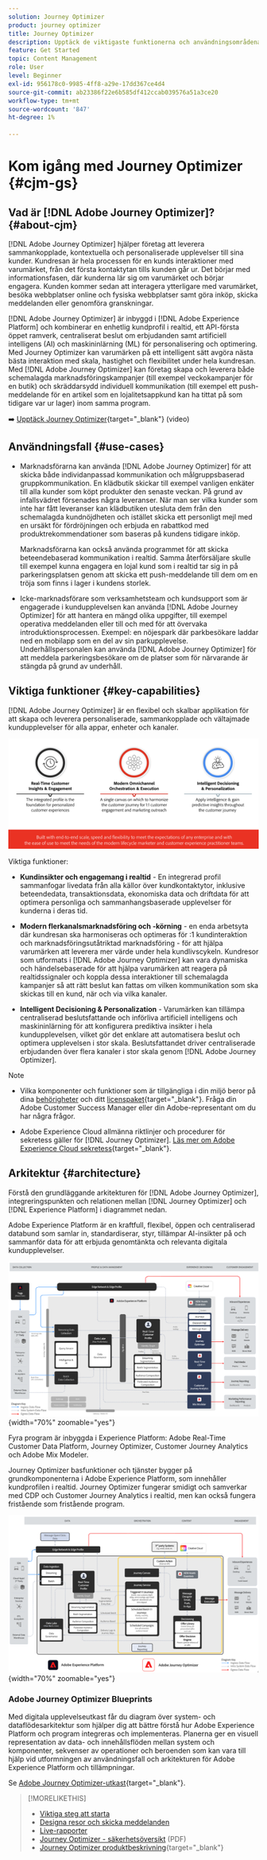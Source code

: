 ```yaml
---
solution: Journey Optimizer
product: journey optimizer
title: Journey Optimizer
description: Upptäck de viktigaste funktionerna och användningsområdena i Adobe Journey Optimizer
feature: Get Started
topic: Content Management
role: User
level: Beginner
exl-id: 956178c0-9985-4ff8-a29e-17dd367ce4d4
source-git-commit: ab23386f22e6b585df412ccab039576a51a3ce20
workflow-type: tm+mt
source-wordcount: '847'
ht-degree: 1%

---
```


# Kom igång med Journey Optimizer {#cjm-gs}

## Vad är [!DNL Adobe Journey Optimizer]?{#about-cjm}

[!DNL Adobe Journey Optimizer] hjälper företag att leverera sammankopplade, kontextuella och personaliserade upplevelser till sina kunder. Kundresan är hela processen för en kunds interaktioner med varumärket, från det första kontaktytan tills kunden går ur. Det börjar med informationsfasen, där kunderna lär sig om varumärket och börjar engagera. Kunden kommer sedan att interagera ytterligare med varumärket, besöka webbplatser online och fysiska webbplatser samt göra inköp, skicka meddelanden eller genomföra granskningar.

[!DNL Adobe Journey Optimizer] är inbyggd i [!DNL Adobe Experience Platform] och kombinerar en enhetlig kundprofil i realtid, ett API-första öppet ramverk, centraliserat beslut om erbjudanden samt artificiell intelligens (AI) och maskininlärning (ML) för personalisering och optimering. Med Journey Optimizer kan varumärken på ett intelligent sätt avgöra nästa bästa interaktion med skala, hastighet och flexibilitet under hela kundresan. Med [!DNL Adobe Journey Optimizer] kan företag skapa och leverera både schemalagda marknadsföringskampanjer (till exempel veckokampanjer för en butik) och skräddarsydd individuell kommunikation (till exempel ett push-meddelande för en artikel som en lojalitetsappkund kan ha tittat på som tidigare var ur lager) inom samma program.

➡️ [Upptäck Journey Optimizer](https://experienceleague.adobe.com/docs/journey-optimizer-learn/tutorials/introduction-to-journey-optimizer/introduction.html?lang=sv-SE){target="_blank"} (video)


<!-- Use [!DNL Adobe Journey Optimizer] to build multi-step customer journeys that initiate a sequence of interactions, offers, and messages across channels in real time. This approach ensures customers are engaged at the optimal moments based on their actions and relevant business signals. Learn how to build journeys in [this section](../building-journeys/journey-gs.md).

You can also create audience-based campaigns to send messages.-->


## Användningsfall {#use-cases}

* Marknadsförarna kan använda [!DNL Adobe Journey Optimizer] för att skicka både individanpassad kommunikation och målgruppsbaserad gruppkommunikation. En klädbutik skickar till exempel vanligen enkäter till alla kunder som köpt produkter den senaste veckan. På grund av infallsvädret försenades några leveranser. När man ser vilka kunder som inte har fått leveranser kan klädbutiken utesluta dem från den schemalagda kundnöjdheten och istället skicka ett personligt mejl med en ursäkt för fördröjningen och erbjuda en rabattkod med produktrekommendationer som baseras på kundens tidigare inköp.

  Marknadsförarna kan också använda programmet för att skicka beteendebaserad kommunikation i realtid. Samma återförsäljare skulle till exempel kunna engagera en lojal kund som i realtid tar sig in på parkeringsplatsen genom att skicka ett push-meddelande till dem om en tröja som finns i lager i kundens storlek.

* Icke-marknadsförare som verksamhetsteam och kundsupport som är engagerade i kundupplevelsen kan använda [!DNL Adobe Journey Optimizer] för att hantera en mängd olika uppgifter, till exempel operativa meddelanden eller till och med för att övervaka introduktionsprocessen. Exempel: en nöjespark där parkbesökare laddar ned en mobilapp som en del av sin parkupplevelse. Underhållspersonalen kan använda [!DNL Adobe Journey Optimizer] för att meddela parkeringsbesökare om de platser som för närvarande är stängda på grund av underhåll.

## Viktiga funktioner {#key-capabilities}

[!DNL Adobe Journey Optimizer] är en flexibel och skalbar applikation för att skapa och leverera personaliserade, sammankopplade och vältajmade kundupplevelser för alla appar, enheter och kanaler.

![](assets/ajo-capabilities.png)

Viktiga funktioner:

* **Kundinsikter och engagemang i realtid** - En integrerad profil sammanfogar livedata från alla källor över kundkontaktytor, inklusive beteendedata, transaktionsdata, ekonomiska data och driftdata för att optimera personliga och sammanhangsbaserade upplevelser för kunderna i deras tid.

* **Modern flerkanalsmarknadsföring och -körning** - en enda arbetsyta där kundresan ska harmoniseras och optimeras för :1 kundinteraktion och marknadsföringsutåtriktad marknadsföring - för att hjälpa varumärken att leverera mer värde under hela kundlivscykeln. Kundresor som utformats i [!DNL Adobe Journey Optimizer] kan vara dynamiska och händelsebaserade för att hjälpa varumärken att reagera på realtidssignaler och koppla dessa interaktioner till schemalagda kampanjer så att rätt beslut kan fattas om vilken kommunikation som ska skickas till en kund, när och via vilka kanaler.

* **Intelligent Decisioning &amp; Personalization** - Varumärken kan tillämpa centraliserad beslutsfattande och införliva artificiell intelligens och maskininlärning för att konfigurera prediktiva insikter i hela kundupplevelsen, vilket gör det enklare att automatisera beslut och optimera upplevelsen i stor skala. Beslutsfattandet driver centraliserade erbjudanden över flera kanaler i stor skala genom [!DNL Adobe Journey Optimizer].


>[!NOTE]
>
>* Vilka komponenter och funktioner som är tillgängliga i din miljö beror på dina [behörigheter](../administration/permissions.md) och ditt [licenspaket](https://helpx.adobe.com/se/legal/product-descriptions/adobe-journey-optimizer.html){target="_blank"}. Fråga din Adobe Customer Success Manager eller din Adobe-representant om du har några frågor.
>
>* Adobe Experience Cloud allmänna riktlinjer och procedurer för sekretess gäller för [!DNL Journey Optimizer]. [Läs mer om Adobe Experience Cloud sekretess](https://www.adobe.com/privacy/experience-cloud.html){target="_blank"}.


## Arkitektur {#architecture}

Förstå den grundläggande arkitekturen för [!DNL Adobe Journey Optimizer], integreringspunkten och relationen mellan [!DNL Journey Optimizer] och [!DNL Experience Platform] i diagrammet nedan.

Adobe Experience Platform är en kraftfull, flexibel, öppen och centraliserad databund som samlar in, standardiserar, styr, tillämpar AI-insikter på och sammanför data för att erbjuda genomtänkta och relevanta digitala kundupplevelser.

![](assets/ajo-aep-architecture-diagram.png){width="70%" zoomable="yes"}

Fyra program är inbyggda i Experience Platform: Adobe Real-Time Customer Data Platform, Journey Optimizer, Customer Journey Analytics och Adobe Mix Modeler.

Journey Optimizer basfunktioner och tjänster bygger på grundkomponenterna i Adobe Experience Platform, som innehåller kundprofilen i realtid. Journey Optimizer fungerar smidigt och samverkar med CDP och Customer Journey Analytics i realtid, men kan också fungera fristående som fristående program.

![](assets/ajo-architecture-diagram.png){width="70%" zoomable="yes"}


### Adobe Journey Optimizer Blueprints

Med digitala upplevelseutkast får du diagram över system- och dataflödesarkitektur som hjälper dig att bättre förstå hur Adobe Experience Platform och program integreras och implementeras. Planerna ger en visuell representation av data- och innehållsflöden mellan system och komponenter, sekvenser av operationer och beroenden som kan vara till hjälp vid utformningen av användningsfall och arkitekturen för Adobe Experience Platform och tillämpningar.

Se [Adobe Journey Optimizer-utkast](https://experienceleague.adobe.com/sv/docs/blueprints-learn/architecture/customer-journeys/journey-optimizer/journey-optimizer-overview){target="_blank"}.


>[!MORELIKETHIS]
>
>* [Viktiga steg att starta](quick-start.md)
>* [Designa resor och skicka meddelanden](../building-journeys/journey-gs.md)
>* [Live-rapporter](../reports/live-report.md)
>* [Journey Optimizer - säkerhetsöversikt](https://www.adobe.com/content/dam/cc/en/security/pdfs/AJO_SecurityOverview.pdf) (PDF)
>* [Journey Optimizer produktbeskrivning](https://helpx.adobe.com/legal/product-descriptions/adobe-journey-optimizer.htm){target="_blank"}
